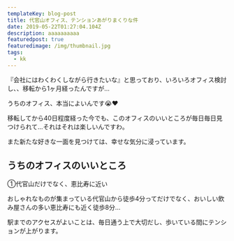 ```yaml
---
templateKey: blog-post
title: 代官山オフィス、テンションあがりまくりな件
date: 2019-05-22T01:27:04.104Z
description: aaaaaaaaaa
featuredpost: true
featuredimage: /img/thumbnail.jpg
tags:
  - kk
---
```

『会社にはわくわくしながら行きたいな』と思っており、いろいろオフィス検討し、、移転から1ヶ月経ったんですが…



うちのオフィス、本当によいんです😭❤







移転してから40日程度経った今でも、このオフィスのいいところが毎日毎日見つけられて…それはそれは楽しいんですわ。



また新たな好きな一面を見つけては、幸せな気分に浸っています。





## うちのオフィスのいいところ

①代官山だけでなく、恵比寿に近い

おしゃれなものが集まっている代官山から徒歩4分ってだけでなく、おいしい飲み屋さんの多い恵比寿にも近く徒歩8分…

駅までのアクセスがよいことは、毎日通う上で大切だし、歩いている間にテンションが上がります。
